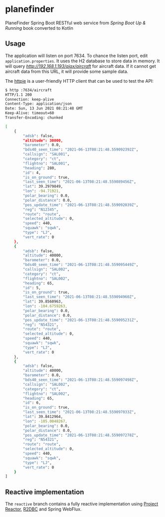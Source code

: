 # planefinder
PlaneFinder Spring Boot RESTful web service from *Spring Boot Up &amp; Running* book converted to Kotlin

## Usage

The application will listen on port 7634. To chance the listen port, edit `application.properties`. It uses the H2 database to store data in memory.
It will query *http://192.168.1.193/ajax/aircraft* for aircraft data. If it cannot get aircraft data from this URL, it will provide some sample data.

The [httpie](https://httpie.io/) is a user-friendly HTTP client that can be used to test the API:

```bash
$ http :7634/aircraft
HTTP/1.1 200 
Connection: keep-alive
Content-Type: application/json
Date: Sun, 13 Jun 2021 08:21:48 GMT
Keep-Alive: timeout=60
Transfer-Encoding: chunked

[
    {
        "adsb": false,
        "altitude": 30000,
        "barometer": 0.0,
        "bds40_seen_time": "2021-06-13T08:21:48.559092392Z",
        "callsign": "SAL001",
        "category": "ct",
        "flightno": "SAL001",
        "heading": 280,
        "id": 4,
        "is_on_ground": true,
        "last_seen_time": "2021-06-13T08:21:48.559089456Z",
        "lat": 39.2979849,
        "lon": -94.71921,
        "polar_bearing": 0.0,
        "polar_distance": 0.0,
        "pos_update_time": "2021-06-13T08:21:48.559092039Z",
        "reg": "N12345",
        "route": "route",
        "selected_altitude": 0,
        "speed": 440,
        "squawk": "sqwk",
        "type": "LJ",
        "vert_rate": 0
    },
    {
        "adsb": false,
        "altitude": 40000,
        "barometer": 0.0,
        "bds40_seen_time": "2021-06-13T08:21:48.559095449Z",
        "callsign": "SAL002",
        "category": "ct",
        "flightno": "SAL002",
        "heading": 65,
        "id": 5,
        "is_on_ground": true,
        "last_seen_time": "2021-06-13T08:21:48.559094960Z",
        "lat": 39.8560963,
        "lon": -104.6759263,
        "polar_bearing": 0.0,
        "polar_distance": 0.0,
        "pos_update_time": "2021-06-13T08:21:48.559095231Z",
        "reg": "N54321",
        "route": "route",
        "selected_altitude": 0,
        "speed": 440,
        "squawk": "sqwk",
        "type": "LJ",
        "vert_rate": 0
    },
    {
        "adsb": false,
        "altitude": 40000,
        "barometer": 0.0,
        "bds40_seen_time": "2021-06-13T08:21:48.559097498Z",
        "callsign": "SAL002",
        "category": "ct",
        "flightno": "SAL002",
        "heading": 65,
        "id": 6,
        "is_on_ground": true,
        "last_seen_time": "2021-06-13T08:21:48.559097033Z",
        "lat": 39.8412964,
        "lon": -105.0048267,
        "polar_bearing": 0.0,
        "polar_distance": 0.0,
        "pos_update_time": "2021-06-13T08:21:48.559097278Z",
        "reg": "N54321",
        "route": "route",
        "selected_altitude": 0,
        "speed": 440,
        "squawk": "sqwk",
        "type": "LJ",
        "vert_rate": 0
    }
]
```

## Reactive implementation

The `reactive` branch contains a fully reactive implementation using [Project Reactor](https://projectreactor.io/), [R2DBC](https://r2dbc.io/) and Spring WebFlux.
